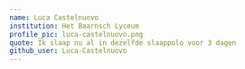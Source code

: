 ```yaml
---
name: Luca Castelnuovo
institution: Het Baarnsch Lyceum
profile_pic: luca-castelnuovo.png
quote: Ik slaap nu al in dezelfde slaappolo voor 3 dagen
github_user: Luca-Castelnuovo
---
```

